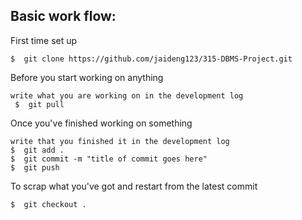 ## Basic work flow:
  
  First time set up
  
    $  git clone https://github.com/jaideng123/315-DBMS-Project.git
    
  Before you start working on anything
  
    write what you are working on in the development log
     $  git pull
    
  Once you've finished working on something
  
    write that you finished it in the development log
    $  git add .
    $  git commit -m "title of commit goes here"
    $  git push
    
  To scrap what you've got and restart from the latest commit
  
    $  git checkout .
  
